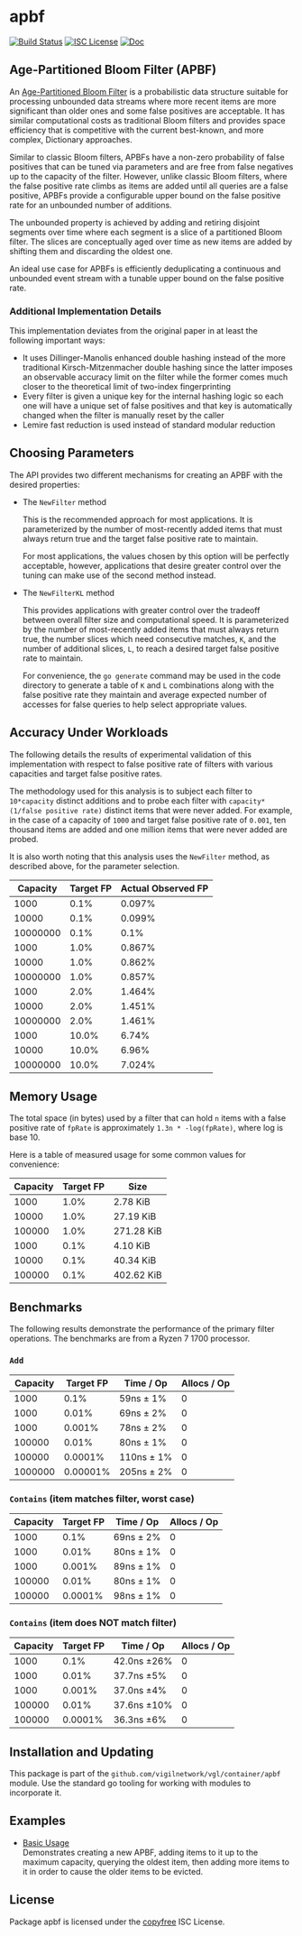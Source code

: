 apbf
====

[![Build Status](https://github.com/vigilnetwork/vgl/workflows/Build%20and%20Test/badge.svg)](https://github.com/vigilnetwork/vgl/actions)
[![ISC License](https://img.shields.io/badge/license-ISC-blue.svg)](http://copyfree.org)
[![Doc](https://img.shields.io/badge/doc-reference-blue.svg)](https://pkg.go.dev/github.com/vigilnetwork/vgl/container/apbf)

## Age-Partitioned Bloom Filter (APBF)

An [Age-Partitioned Bloom Filter](https://arxiv.org/pdf/2001.03147.pdf) is a
probabilistic data structure suitable for processing unbounded data streams
where more recent items are more significant than older ones and some false
positives are acceptable.  It has similar computational costs as traditional
Bloom filters and provides space efficiency that is competitive with the current
best-known, and more complex, Dictionary approaches.

Similar to classic Bloom filters, APBFs have a non-zero probability of false
positives that can be tuned via parameters and are free from false negatives up
to the capacity of the filter.  However, unlike classic Bloom filters, where the
false positive rate climbs as items are added until all queries are a false
positive, APBFs provide a configurable upper bound on the false positive rate
for an unbounded number of additions.

The unbounded property is achieved by adding and retiring disjoint segments over
time where each segment is a slice of a partitioned Bloom filter.  The slices
are conceptually aged over time as new items are added by shifting them and
discarding the oldest one.

An ideal use case for APBFs is efficiently deduplicating a continuous and
unbounded event stream with a tunable upper bound on the false positive rate.

### Additional Implementation Details

This implementation deviates from the original paper in at least the following
important ways:

- It uses Dillinger-Manolis enhanced double hashing instead of the more
  traditional Kirsch-Mitzenmacher double hashing since the latter imposes an
  observable accuracy limit on the filter while the former comes much closer to
  the theoretical limit of two-index fingerprinting
- Every filter is given a unique key for the internal hashing logic so each one
  will have a unique set of false positives and that key is automatically
  changed when the filter is manually reset by the caller
- Lemire fast reduction is used instead of standard modular reduction

## Choosing Parameters

The API provides two different mechanisms for creating an APBF with the desired properties:

- The `NewFilter` method

  This is the recommended approach for most applications. It is parameterized by
  the number of most-recently added items that must always return true and the
  target false positive rate to maintain.

  For most applications, the values chosen by this option will be perfectly
  acceptable, however, applications that desire greater control over the tuning
  can make use of the second method instead.

- The `NewFilterKL` method

  This provides applications with greater control over the tradeoff between
  overall filter size and computational speed.  It is parameterized by the
  number of most-recently added items that must always return true, the number
  slices which need consecutive matches, `K`, and the number of additional
  slices, `L`, to reach a desired target false positive rate to maintain.

  For convenience, the `go generate` command may be used in the code directory
  to generate a table of `K` and `L` combinations along with the false positive
  rate they maintain and average expected number of accesses for false queries
  to help select appropriate values.

## Accuracy Under Workloads

The following details the results of experimental validation of this
implementation with respect to false positive rate of filters with various
capacities and target false positive rates.

The methodology used for this analysis is to subject each filter to
`10*capacity` distinct additions and to probe each filter with
`capacity*(1/false positive rate)` distinct items that were never added.  For
example, in the case of a capacity of `1000` and target false positive rate of
`0.001`, ten thousand items are added and one million items that were never
added are probed.

It is also worth noting that this analysis uses the `NewFilter` method, as
described above, for the parameter selection.

Capacity | Target FP | Actual Observed FP
---------|-----------|-------------------
1000     |   0.1%    | 0.097%
10000    |   0.1%    | 0.099%
10000000 |   0.1%    | 0.1%
1000     |   1.0%    | 0.867%
10000    |   1.0%    | 0.862%
10000000 |   1.0%    | 0.857%
1000     |   2.0%    | 1.464%
10000    |   2.0%    | 1.451%
10000000 |   2.0%    | 1.461%
1000     |  10.0%    | 6.74%
10000    |  10.0%    | 6.96%
10000000 |  10.0%    | 7.024%

## Memory Usage

The total space (in bytes) used by a filter that can hold `n` items with a false
positive rate of `fpRate` is approximately `1.3n * -log(fpRate)`, where log is
base 10.

Here is a table of measured usage for some common values for convenience:

Capacity | Target FP | Size
---------|-----------|-----------
1000     |   1.0%    | 2.78 KiB
10000    |   1.0%    | 27.19 KiB
100000   |   1.0%    | 271.28 KiB
1000     |   0.1%    | 4.10 KiB
10000    |   0.1%    | 40.34 KiB
100000   |   0.1%    | 402.62 KiB

## Benchmarks

The following results demonstrate the performance of the primary filter
operations.  The benchmarks are from a Ryzen 7 1700 processor.

### `Add`

Capacity | Target FP |  Time / Op  | Allocs / Op
---------|-----------|-------------|------------
1000     | 0.1%      |  59ns ± 1%  | 0
1000     | 0.01%     |  69ns ± 2%  | 0
1000     | 0.001%    |  78ns ± 2%  | 0
100000   | 0.01%     |  80ns ± 1%  | 0
100000   | 0.0001%   | 110ns ± 1%  | 0
1000000  | 0.00001%  | 205ns ± 2%  | 0

### `Contains` (item matches filter, worst case)

Capacity | Target FP |  Time / Op  | Allocs / Op
---------|-----------|-------------|------------
1000     | 0.1%      |  69ns ± 2%  | 0
1000     | 0.01%     |  80ns ± 1%  | 0
1000     | 0.001%    |  89ns ± 1%  | 0
100000   | 0.01%     |  80ns ± 1%  | 0
100000   | 0.0001%   |  98ns ± 1%  | 0

### `Contains` (item does NOT match filter)

Capacity | Target FP |  Time / Op  | Allocs / Op
---------|-----------|-------------|------------
1000     | 0.1%      | 42.0ns ±26% | 0
1000     | 0.01%     | 37.7ns ±5%  | 0
1000     | 0.001%    | 37.0ns ±4%  | 0
100000   | 0.01%     | 37.6ns ±10% | 0
100000   | 0.0001%   | 36.3ns ±6%  | 0

## Installation and Updating

This package is part of the `github.com/vigilnetwork/vgl/container/apbf` module.  Use
the standard go tooling for working with modules to incorporate it.

## Examples

* [Basic Usage](https://pkg.go.dev/github.com/vigilnetwork/vgl/container/apbf#example-package-BasicUsage)  
  Demonstrates creating a new APBF, adding items to it up to the maximum
  capacity, querying the oldest item, then adding more items to it in order to
  cause the older items to be evicted.

## License

Package apbf is licensed under the [copyfree](http://copyfree.org) ISC License.




